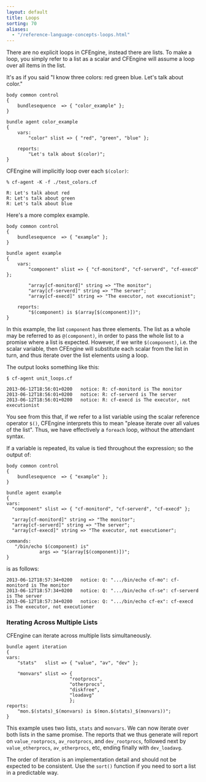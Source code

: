 ```yaml
---
layout: default
title: Loops
sorting: 70
aliases:
  - "/reference-language-concepts-loops.html"
---
```


There are no explicit loops in CFEngine, instead there are lists. To make a
loop, you simply refer to a list as a scalar and CFEngine will assume a loop
over all items in the list.

It's as if you said "I know three colors: red green blue. Let's talk
about color."

```cf3
body common control
{
    bundlesequence  => { "color_example" };
}

bundle agent color_example
{
    vars:
        "color" slist => { "red", "green", "blue" };

    reports:
        "Let's talk about $(color)";
}
```

CFEngine will implicitly loop over each `$(color)`:

```
% cf-agent -K -f ./test_colors.cf

R: Let's talk about red
R: Let's talk about green
R: Let's talk about blue
```

Here's a more complex example.

```cf3
body common control
{
    bundlesequence  => { "example" };
}

bundle agent example
{
    vars:
        "component" slist => { "cf-monitord", "cf-serverd", "cf-execd" };

        "array[cf-monitord]" string => "The monitor";
        "array[cf-serverd]" string => "The server";
        "array[cf-execd]" string => "The executor, not executionist";

    reports:
        "$(component) is $(array[$(component)])";
}
```

In this example, the list `component` has three elements. The list as a whole
may be referred to as `@(component)`, in order to pass the whole list to a
promise where a list is expected. However, if we write `$(component)`,
i.e. the scalar variable, then CFEngine will substitute each scalar from the
list in turn, and thus iterate over the list elements using a loop.

The output looks something like this:

    $ cf-agent unit_loops.cf

    2013-06-12T18:56:01+0200   notice: R: cf-monitord is The monitor
    2013-06-12T18:56:01+0200   notice: R: cf-serverd is The server
    2013-06-12T18:56:01+0200   notice: R: cf-execd is The executor, not executionist

You see from this that, if we refer to a list variable using the scalar
reference operator `$()`, CFEngine interprets this to mean "please iterate
over all values of the list". Thus, we have effectively a `foreach` loop,
without the attendant syntax.

If a variable is repeated, its value is tied throughout the expression; so the
output of:

```cf3
body common control
{
    bundlesequence  => { "example" };
}

bundle agent example
{
vars:
  "component" slist => { "cf-monitord", "cf-serverd", "cf-execd" };

  "array[cf-monitord]" string => "The monitor";
  "array[cf-serverd]" string => "The server";
  "array[cf-execd]" string => "The executor, not executioner";

commands:
   "/bin/echo $(component) is"
            args => "$(array[$(component)])";
}
```

is as follows:

    2013-06-12T18:57:34+0200   notice: Q: ".../bin/echo cf-mo": cf-monitord is The monitor
    2013-06-12T18:57:34+0200   notice: Q: ".../bin/echo cf-se": cf-serverd is The server
    2013-06-12T18:57:34+0200   notice: Q: ".../bin/echo cf-ex": cf-execd is The executor, not executioner

### Iterating Across Multiple Lists

CFEngine can iterate across multiple lists simultaneously.

```cf3
bundle agent iteration
{
vars:
    "stats"   slist => { "value", "av", "dev" };

    "monvars" slist => {
                       "rootprocs",
                       "otherprocs",
                       "diskfree",
                       "loadavg"
                       };
reports:
    "mon.$(stats)_$(monvars) is $(mon.$(stats)_$(monvars))";
}
```

This example uses two lists, `stats` and `monvars`. We can now iterate over both lists in the same promise. The reports that we thus generate will report on `value_rootprocs`, `av_rootprocs`, and `dev_rootprocs`, followed next by `value_otherprocs`, `av_otherprocs`, etc, ending finally with `dev_loadavg`.

The order of iteration is an implementation detail and should not be expected to be consistent. Use the `sort()` function if you need to sort a list in a predictable way.
